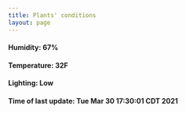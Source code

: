 ```yaml
---
title: Plants' conditions
layout: page
---
```



#### Humidity: 67%
#### Temperature: 32F
#### Lighting: Low
#### Time of last update: Tue Mar 30 17:30:01 CDT 2021

